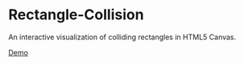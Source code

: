 # Rectangle-Collision
An interactive visualization of colliding rectangles in HTML5 Canvas.

[Demo](https://kostast23.github.io/rectangle-collision/)
